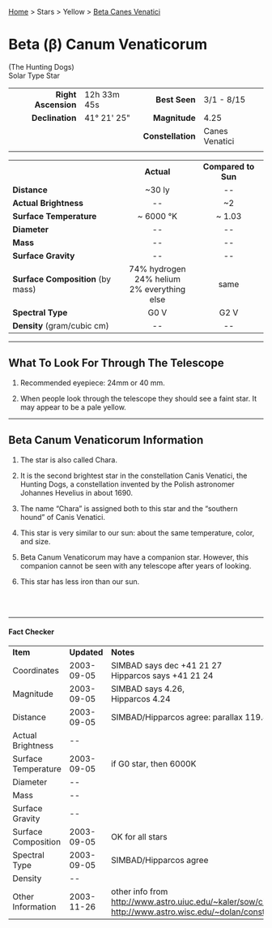 <p><a href="/">Home</a> > Stars > Yellow > <a href=".">Beta Canes Venatici</a> </p>

# Beta (β) Canum Venaticorum 
(The Hunting Dogs)<br/>
Solar Type Star

|   |   |   |   |
|--:|:--|--:|:--|
|<b>Right Ascension</b>|12h 33m 45s|<b>Best Seen</b>|3/1 - 8/15|
|<b>Declination</b>|41&deg; 21' 25"|<b>Magnitude</b>|4.25|
|  |  |<b>Constellation</b>|Canes Venatici|
|  |  |  |

	
|  |  |  |
|--|:--:|:--:|
|  |<b>Actual</b>|<b>Compared to Sun</b>|
|<b>Distance</b>|~30 ly|--|
|<b>Actual Brightness</b>|--|~2|
|<b>Surface Temperature</b>|~ 6000 &deg;K|~ 1.03|
|<b>Diameter</b>|--|--|
|<b>Mass</b>|--|--|
|<b>Surface Gravity</b>|--|--|
|<b>Surface Composition</b> (by mass)|74% hydrogen<br>24% helium<br>2% everything else|same|
|<b>Spectral Type</b>|G0 V|G2 V|
|<b>Density</b> (gram/cubic cm)|--|--|

<hr/>

## What To Look For Through The Telescope

1.	Recommended eyepiece: 24mm or 40 mm.

2.	When people look through the telescope they should see a faint star.  It may appear to be a pale yellow.

<hr/>

## Beta Canum Venaticorum Information

1.	The star is also called Chara.

2.	It is the second brightest star in the constellation Canis Venatici, the Hunting Dogs, a constellation invented by the Polish astronomer Johannes Hevelius in about 1690.

3.	The name “Chara” is assigned both to this star and the “southern hound” of Canis Venatici.

4.	This star is very similar to our sun: about the same temperature, color, and size.

5.	Beta Canum Venaticorum may have a companion star.  However, this companion cannot be seen with any telescope after years of looking.

6.	This star has less iron than our sun.

<br/><br/>
<hr/>

#### Fact Checker

|  |  |  |
|--|--|--|
|<b>Item</b>|<b>Updated</b>|<b>Notes</b>|
|Coordinates|2003-09-05|SIMBAD says dec +41 21 27<br/>Hipparcos says +41 21 24|
|Magnitude	|2003-09-05|SIMBAD says 4.26,<br/> Hipparcos 4.24|
|Distance	|2003-09-05|SIMBAD/Hipparcos agree: parallax 119.46 mas|
|Actual Brightness	|--	|  |
|Surface Temperature|2003-09-05|if G0 star, then 6000K|
|Diameter|--|  |
|Mass|--|  |
|Surface Gravity	|--	|  |
|Surface Composition|2003-09-05|OK for all stars|
| Spectral Type	|2003-09-05|SIMBAD/Hipparcos agree|
|Density	|--	|  |
|Other Information	|2003-11-26|other info from<br/>http://www.astro.uiuc.edu/~kaler/sow/chara.html<br/>http://www.astro.wisc.edu/~dolan/constellations/constellations/Canes_Venatici.html|
